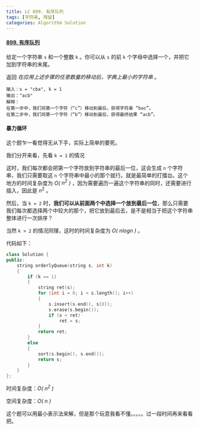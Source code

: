```yaml
---
title: LC 899. 有序队列
tags: [字符串, 残留]
categories: Algorithm Solution
---
```


#### [899. 有序队列](https://leetcode.cn/problems/orderly-queue/)

给定一个字符串 `s` 和一个整数 `k` 。你可以从 `s` 的前 `k` 个字母中选择一个，并把它加到字符串的末尾。

返回 *在应用上述步骤的任意数量的移动后，字典上最小的字符串* 。

```
输入：s = "cba", k = 1
输出："acb"
解释：
在第一步中，我们将第一个字符（“c”）移动到最后，获得字符串 “bac”。
在第二步中，我们将第一个字符（“b”）移动到最后，获得最终结果 “acb”。
```



#### 暴力循环

这个题乍一看觉得无从下手，实际上简单的要死。

我们分开来看，先看 `k = 1` 的情况

这时，我们每次都会把第一个字符放到字符串的最后一位，这会生成 `n` 个字符串，我们只需要取这 `n` 个字符串中最小的那个就行。就是最简单的打擂台。这个地方的时间复杂度为 *O( $n^2$ )* ，因为需要遍历一遍这个字符串的同时，还需要进行插入，因此是 $n^2$ 。

然后，当 `k = 2` 时，**我们可以从前面两个中选择一个放到最后一位**，那么只需要我们每次都选择两个中较大的那个，把它放到最后去，是不是相当于把这个字符串整体进行一次排序？

当然 `k > 2` 的情况同理，这时的时间复杂度为 *O( $nlogn$ )* 。

代码如下：

```cpp
class Solution {
public:
	string orderlyQueue(string s, int k)
	{
		if (k == 1)
		{
			string ret(s);
			for (int i = 0; i < s.length(); i++)
			{
				s.insert(s.end(), s[0]);
				s.erase(s.begin());
				if (s < ret)
					ret = s;
			}
			return ret;
		}
		else
		{
			sort(s.begin(), s.end());
			return s;
		}
	}
};
```

时间复杂度：*O( $n^2$ )*

空间复杂度：*O( $n$ )* 

这个题可以用最小表示法来解，但是那个玩意我看不懂。。。。。过一段时间再来看看把。
